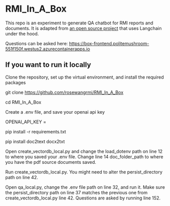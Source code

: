 # RMI_In_A_Box

This repo is an experiment to generate QA chatbot for RMI reports and documents. It is adapted from [an open source project](https://github.com/smaameri/multi-doc-chatbot#summary) that uses Langchain under the hood.

Questions can be asked here:
https://box-frontend.politemushroom-551f150f.westus2.azurecontainerapps.io

## If you want to run it locally

Clone the repository, set up the virtual environment, and install the required packages

git clone https://github.com/rosewangrmi/RMI_In_A_Box

cd RMI_In_A_Box

Create a .env file, and save your openai api key

OPENAI_API_KEY =

pip install -r requirements.txt

pip install doc2text docx2txt

Open create_vectordb_local.py and change the load_dotenv path on line 12 to where you saved your .env file. Change line 14 doc_folder_path to where you have the pdf source documents saved.

Run create_vectordb_local.py. You might need to alter the persist_directory path on line 42.

Open qa_local.py, change the .env file path on line 32, and run it. Make sure the persist_directory path on line 37 matches the previous one from create_vectordb_local.py line 42. Questions are asked by running line 152.
